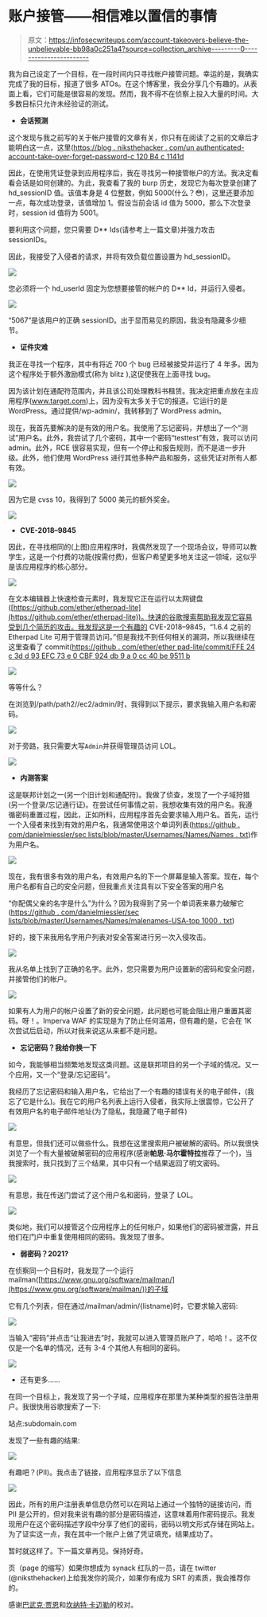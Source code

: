# 账户接管——相信难以置信的事情

> 原文：<https://infosecwriteups.com/account-takeovers-believe-the-unbelievable-bb98a0c251a4?source=collection_archive---------0----------------------->

我为自己设定了一个目标，在一段时间内只寻找帐户接管问题。幸运的是，我确实完成了我的目标，报道了很多 ATOs。在这个博客里，我会分享几个有趣的。从表面上看，它们可能是很容易的发现。然而，我不得不在侦察上投入大量的时间。大多数目标只允许未经验证的测试。

*   **会话预测**

这个发现与我之前写的关于帐户接管的文章有关，你只有在阅读了之前的文章后才能明白这一点，这里([https://blog . niksthehacker . com/un authenticated-account-take-over-forget-password-c 120 B4 c 1141d](https://blog.niksthehacker.com/unauthenticated-account-takeover-through-forget-password-c120b4c1141d)

因此，在使用凭证登录到应用程序后，我在寻找另一种接管帐户的方法。我决定看看会话是如何创建的。为此，我查看了我的 burp 历史，发现它为每次登录创建了 hd_sessionID 值。该值本身是 4 位整数，例如 5000(什么？😳)，这里还要添加一点，每次成功登录，该值增加 1。假设当前会话 id 值为 5000，那么下次登录时，session id 值将为 5001。

要利用这个问题，您只需要 D** Ids(请参考上一篇文章)并强力攻击 sessionIDs。

因此，我接受了入侵者的请求，并将有效负载位置设置为 hd_sessionID。

![](img/c936cd6d7367a0dd27ecac0a7726e4b0.png)

您必须将一个 hd_userId 固定为您想要接管的帐户的 D** Id，并运行入侵者。

![](img/507d46172cb22606c0ff4d1d7895cbcd.png)

“5067”是该用户的正确 sessionID。出于显而易见的原因，我没有隐藏多少细节。

*   **证件灾难**

我正在寻找一个程序，其中有将近 700 个 bug 已经被接受并运行了 4 年多。因为这个程序处于额外激励模式(称为 blitz ),这促使我在上面寻找 bug。

因为该计划在通配符范围内，并且该公司处理教科书租赁。我决定把重点放在主应用程序(www.target.com)上，因为没有太多关于它的报道。它运行的是 WordPress。通过提供/wp-admin/，我转移到了 WordPress admin。

现在，我首先要解决的是有效的用户名。我使用了忘记密码，并想出了一个“测试”用户名。此外，我尝试了几个密码，其中一个密码“testtest”有效，我可以访问 admin。此外，RCE 很容易实现，但有一个停止和报告规则，而不是进一步升级。此外，他们使用 WordPress 进行其他多种产品和服务，这些凭证对所有人都有效。

![](img/6504abc63c34e4882ebed6f746761d93.png)

因为它是 cvss 10，我得到了 5000 美元的额外奖金。

![](img/4ae39be145917a6958fa15310f1f832b.png)

*   **CVE-2018–9845**

因此，在寻找相同的(上图)应用程序时，我偶然发现了一个现场会议，导师可以教学生，这是一个付费的功能(按需付费)，但客户希望更多地关注这一领域，这似乎是该应用程序的核心部分。

![](img/708b794ea6235fb362b092005bc438ab.png)

在文本编辑器上快速检查元素时，我发现它正在运行以太网键盘([https://github.com/ether/etherpad-lite](https://github.com/ether/etherpad-lite))。快速的谷歌搜索帮助我发现它容易受到几个简历的攻击。我发现这是一个有趣的 CVE-2018–9845，“1.6.4 之前的 Etherpad Lite 可用于管理员访问。”但是我找不到任何相关的漏洞，所以我继续在这里查看了 commit([https://github . com/ether/ether pad-lite/commit/FFE 24 c 3d d 93 EFC 73 e 0 CBF 924 db 9 a 0 cc 40 be 9511 b](https://github.com/ether/etherpad-lite/commit/ffe24c3dd93efc73e0cbf924db9a0cc40be9511b)

![](img/ea89e52b6a43693d932a619b20e1ee79.png)

等等什么？

在浏览到/path/path2//ec2/admin/时，我得到以下提示，要求我输入用户名和密码。

![](img/af577d54eddd88e8713f0f9c7a138c66.png)

对于旁路，我只需要大写`Admin`并获得管理员访问 LOL。

![](img/b03cfc8c69a0f6a1923a7499253e7750.png)

*   **内测答案**

这是联邦计划之一(另一个旧计划和通配符)。我做了侦查，发现了一个子域狩猎(另一个登录/忘记通行证)。在尝试任何事情之前，我想收集有效的用户名。我遵循密码重置过程，因此，正如所料，应用程序首先会要求输入用户名。首先，运行一个入侵者来找到有效的用户名，我通常使用这个单词列表([https://github . com/danielmiessler/sec lists/blob/master/Usernames/Names/Names . txt](https://github.com/danielmiessler/SecLists/blob/master/Usernames/Names/names.txt))作为用户名。

![](img/98e501045d4701eb690f52dc2d82f4fe.png)

现在，我有很多有效的用户名，有效用户名的下一个屏幕是输入答案。现在，每个用户名都有自己的安全问题，但我重点关注具有以下安全答案的用户名

“你配偶父亲的名字是什么”为什么？因为我得到了另一个单词表来暴力破解它([https://github . com/danielmiessler/sec lists/blob/master/Usernames/Names/malenames-USA-top 1000 . txt](https://github.com/danielmiessler/SecLists/blob/master/Usernames/Names/malenames-usa-top1000.txt))

好的，接下来我用名字用户列表对安全答案进行另一次入侵攻击。

![](img/efb5b68a785719563303e51f85ddae01.png)

我从名单上找到了正确的名字。此外，您只需要为用户设置新的密码和安全问题，并接管他们的帐户。

![](img/53de813e21b827f5f295d4e8f9af5b27.png)

如果有人为用户的帐户设置了新的安全问题，此问题也可能会阻止用户重置其密码。呀！。Imperva WAF 的实现是为了防止任何滥用，但有趣的是，它会在 1K 次尝试后启动，所以对我来说这从来都不是问题。

*   **忘记密码？我给你换一下**

如今，我能够相当频繁地发现这类问题。这是联邦项目的另一个子域的情况。又一个应用，又一个“登录/忘记密码”。

我经历了忘记密码和输入用户名，它给出了一个有趣的错误有关的电子邮件，(我忘了它是什么)。我在它的用户名列表上运行入侵者，我实际上很震惊，它公开了有效用户名的电子邮件地址(为了隐私，我隐藏了电子邮件)

![](img/f6079d4c9594627b86d187fc4a4cce87.png)

有意思，但我们还可以做些什么。我想在这里搜索用户被破解的密码。所以我很快浏览了一个有大量被破解密码的应用程序(感谢**帕思·马尔霍特拉**推荐了一个)，当我搜索时，我只找到了三个结果，其中只有一个结果返回了明文密码。

![](img/f7e72d25bddb46eda4004c14036bab78.png)

有意思，我在传送门尝试了这个用户名和密码，登录了 LOL。

![](img/e09b85fa37b736717511cb7b473415b3.png)

类似地，我们可以接管这个应用程序上的任何帐户，如果他们的密码被泄露，并且他们在门户中重复使用相同的密码。我发现了很多。

*   **弱密码？2021?**

在侦察同一个目标时，我发现了一个运行 mailman([https://www.gnu.org/software/mailman/](https://www.gnu.org/software/mailman/))的子域

它有几个列表，但在通过/mailman/admin/{listname}时，它要求输入密码:

![](img/a89de250ef5aeee1d9c88bfed9866d68.png)

当输入“密码”并点击“让我进去”时，我就可以进入管理员账户了，哈哈！。这不仅仅是一个名单的情况，还有 3-4 个其他人有相同的密码。

![](img/ffc4453c058b21b7608da7c6df22551f.png)

*   还有更多……

在同一个目标上，我发现了另一个子域，应用程序在那里为某种类型的报告注册用户。我很快用谷歌搜索了一下:

站点:subdomain.com

发现了一些有趣的结果:

![](img/4769bd192047009a7b353f1e91efe31b.png)

有趣吧？(PII)。我点击了链接，应用程序显示了以下信息

![](img/540357dd1e8bffd263f54474067aaa8c.png)

因此，所有的用户注册表单信息仍然可以在网站上通过一个独特的链接访问，而 PII 是公开的，但对我来说有趣的部分是密码描述，这意味着用作密码提示。我发现用户在这个密码描述字段中分享了他们的密码，密码以明文形式存储在网站上。为了证实这一点，我在其中一个账户上做了凭证填充，结果成功了。

暂时就这样了。下一篇文章再见。保持好奇。

页（page 的缩写）如果你想成为 synack 红队的一员，请在 twitter (@niksthehacker)上给我发你的简介，如果你有成为 SRT 的素质，我会推荐你的。

感谢[巴武克·贾恩](https://medium.com/u/504351aeb258?source=post_page-----bb98a0c251a4--------------------------------)和[坎纳特·卡迈勒](https://medium.com/u/af3671776a72?source=post_page-----bb98a0c251a4--------------------------------)的校对。